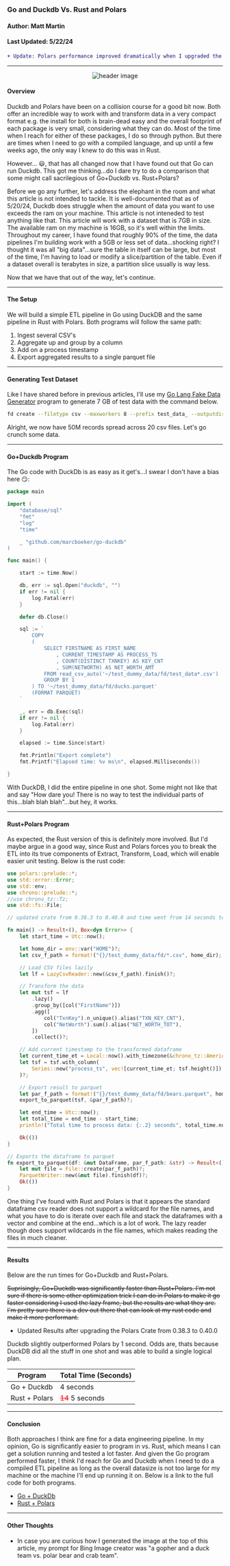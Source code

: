 ### Go and Duckdb Vs. Rust and Polars
#### Author: Matt Martin
#### Last Updated: 5/22/24

```diff
+ Update: Polars performance improved dramatically when I upgraded the rust crate from version 0.38.3 to 0.40.0. From reading the rust release docs, there have been some significant changes on the polars csv reader when going across those versions.
```

---

<div style="text-align: center;">
  <img src="./photos/go_v_rust_v3.jpg" alt="header image">
</div>


#### Overview
Duckdb and Polars have been on a collision course for a good bit now. Both offer an incredible way to work with and transform data in a very compact format e.g. the install for both is brain-dead easy and the overall footprint of each package is very small, considering what they can do. Most of the time when I reach for either of these packages, I do so through python. But there are times when I need to go with a compiled language, and up until a few weeks ago, the only way I knew to do this was in Rust. 

However... :smiley:, that has all changed now that I have found out that Go can run Duckdb. This got me thinking...do I dare try to do a comparison that some might call sacrilegious of Go+Duckdb vs. Rust+Polars?

Before we go any further, let's address the elephant in the room and what this article is not intended to tackle. It is well-documented that as of 5/20/24, Duckdb does struggle when the amount of data you want to use exceeds the ram on your machine. This article is not inteneded to test anything like that. This article will work with a dataset that is 7GB in size. The available ram on my machine is 16GB, so it's well within the limits. Throughout my career, I have found that roughly 90% of the time, the data pipelines I'm building work with a 5GB or less set of data...shocking right? I thought it was all "big data"...sure the table in itself can be large, but most of the time, I'm having to load or modify a slice/partition of the table. Even if a dataset overall is terabytes in size, a partition slice usually is way less.

Now that we have that out of the way, let's continue.

---
#### The Setup

We will build a simple ETL pipeline in Go using DuckDB and the same pipeline in Rust with Polars. Both programs will follow the same path:

1. Ingest several CSV's
2. Aggregate up and group by a column
3. Add on a process timestamp
4. Export aggregated results to a single parquet file

--- 
#### Generating Test Dataset
Like I have shared before in previous articles, I'll use my [Go Lang Fake Data Generator](https://github.com/mattmartin14/dream_machine/blob/main/go_code/fake_data/readme.md) program to generate 7 GB of test data with the command below.

```Bash
fd create --filetype csv --maxworkers 8 --prefix test_data_ --outputdir ~/test_dummy_data/fd --files 20 --rows 50000000
```

Alright, we now have 50M records spread across 20 csv files. Let's go crunch some data.

---
#### Go+Duckdb Program

The Go code with DuckDb is as easy as it get's...I swear I don't have a bias here :smirk::

```GO
package main

import (
	"database/sql"
	"fmt"
	"log"
	"time"

	_ "github.com/marcboeker/go-duckdb"
)

func main() {

	start := time.Now()

	db, err := sql.Open("duckdb", "")
	if err != nil {
		log.Fatal(err)
	}

	defer db.Close()

	sql := `
		COPY 
		(
			SELECT FIRSTNAME AS FIRST_NAME
				, CURRENT_TIMESTAMP AS PROCESS_TS
				, COUNT(DISTINCT TXNKEY) AS KEY_CNT
				, SUM(NETWORTH) AS NET_WORTH_AMT
			FROM read_csv_auto('~/test_dummy_data/fd/test_data*.csv')
			GROUP BY 1
		) TO '~/test_dummy_data/fd/ducks.parquet'
		(FORMAT PARQUET)
	`

	_, err = db.Exec(sql)
	if err != nil {
		log.Fatal(err)
	}

	elapsed := time.Since(start)

	fmt.Println("Export complete")
	fmt.Printf("Elapsed time: %v ms\n", elapsed.Milliseconds())

}

```

With DuckDB, I did the entire pipeline in one shot. Some might not like that and say "How dare you! There is no way to test the individual parts of this...blah blah blah"...but hey, it works. 

---
#### Rust+Polars Program

As expected, the Rust version of this is definitely more involved. But I'd maybe argue in a good way, since Rust and Polars forces you to break the ETL into its true components of Extract, Transform, Load, which will enable easier unit testing. Below is the rust code:

```RUST
use polars::prelude::*;
use std::error::Error;
use std::env;
use chrono::prelude::*;
//use chrono_tz::Tz;
use std::fs::File;

// updated crate from 0.38.3 to 0.40.0 and time went from 14 seconds to 5 seconds

fn main() -> Result<(), Box<dyn Error>> {
    let start_time = Utc::now();

    let home_dir = env::var("HOME")?;
    let csv_f_path = format!("{}/test_dummy_data/fd/*.csv", home_dir);

    // Load CSV files lazily
    let lf = LazyCsvReader::new(&csv_f_path).finish()?;

    // Transform the data
    let mut tsf = lf
        .lazy()
        .group_by([col("FirstName")])
        .agg([
            col("TxnKey").n_unique().alias("TXN_KEY_CNT"),
            col("NetWorth").sum().alias("NET_WORTH_TOT"),
        ])
        .collect()?;

    // Add current timestamp to the transformed dataframe
    let current_time_et = Local::now().with_timezone(&chrono_tz::America::New_York).naive_local();
    let tsf = tsf.with_column(
        Series::new("process_ts", vec![current_time_et; tsf.height()])
    )?;

    // Export result to parquet
    let par_f_path = format!("{}/test_dummy_data/fd/bears.parquet", home_dir);
    export_to_parquet(tsf, &par_f_path)?;

    let end_time = Utc::now();
    let total_time = end_time - start_time;
    println!("Total time to process data: {:.2} seconds", total_time.num_seconds() as f64);

    Ok(())
}

// Exports the dataframe to parquet
fn export_to_parquet(df: &mut DataFrame, par_f_path: &str) -> Result<(), PolarsError> {
    let mut file = File::create(par_f_path)?;
    ParquetWriter::new(&mut file).finish(df)?;
    Ok(())
}

```

One thing I've found with Rust and Polars is that it appears the standard dataframe csv reader does not support a wildcard for the file names, and what you have to do is iterate over each file and stack the dataframes with a vector and combine at the end...which is a lot of work. The lazy reader though does support wildcards in the file names, which makes reading the files in much cleaner.

---
#### Results

Below are the run times for Go+Duckdb and Rust+Polars. 


~~Suprisingly, Go+Duckdb was significantly faster than Rust+Polars. I'm not sure if there is some other optimization trick I can do in Polars to make it go faster considering I used the lazy frame, but the results are what they are. I'm pretty sure there is a dev out there that can look at my rust code and make it more performant.~~


* Updated Results after upgrading the Polars Crate from 0.38.3 to 0.40.0

Duckdb slightly outperformed Polars by 1 second. Odds are, thats because DuckDB did all the stuff in one shot and was able to build a single logical plan.

| Program | Total Time (Seconds) |
| ------- | -------------------  |
| Go + Duckdb | 4 seconds |
| Rust + Polars | <span style="color: red;"><s>14</s></span> 5 seconds |

---
#### Conclusion

Both approaches I think are fine for a data engineering pipeline. In my opinion, Go is significantly easier to program in vs. Rust, which means I can get a solution running and tested a lot faster. And given the Go program performed faster, I think I'd reach for Go and Duckdb when I need to do a compiled ETL pipeline as long as the overall datasize is not too large for my machine or the machine I'll end up running it on. Below is a link to the full code for both programs.

- [Go + DuckDb](./go_ducks/main.go)
- [Rust + Polars](./rust_bears/src/main.rs)


---
#### Other Thoughts

- In case you are curious how I generated the image at the top of this article, my prompt for Bing Image creator was "a gopher and a duck team vs. polar bear and crab team".
